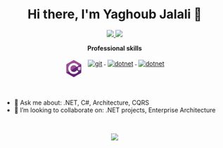 <h1 align="center">Hi there, I'm Yaghoub Jalali 👋</h1>

<p align="center"> 
 <a href="https://github.com/YaghoubJalali" alt="Yaghoub Jalali's github stats">
   <img src="https://img.shields.io/badge/-@YaghoubJalali-%23181717?style=flat-square&logo=github" />
 </a>
 <a href="https://www.linkedin.com/in/yaghoub-jalali-6a4005134/" alt="yaghoub jalali's github stats">
   <img src="https://img.shields.io/badge/-YaghoubJalali-blue?style=flat-square&logo=Linkedin&logoColor=white&link=https://www.linkedin.com/in/yaghoub-jalali-6a4005134" />
 </a>
</p>

<p align="center"> 
 <strong>
  Professional skills
  </strong>
</p>

<p align="center">
  <a>
    <img src="https://raw.githubusercontent.com/devicons/devicon/master/icons/csharp/csharp-original.svg" alt="git" style="vertical-align:top; margin:4px; width="40" height="40"">
  </a>
  
  <a href="https://git-scm.com/">
    <img src="https://www.vectorlogo.zone/logos/git-scm/git-scm-ar21.svg" alt="git" style="vertical-align:top; margin:4px;">
  </a>
  
  <a href="https://dotnet.microsoft.com/">
    <img src="https://upload.wikimedia.org/wikipedia/commons/e/ee/.NET_Core_Logo.svg" height="60px" alt="dotnet" style="vertical-align:top; margin:4px;">
  </a>
  <a href="https://dotnet.microsoft.com/">
    <img src="https://www.vectorlogo.zone/logos/dotnet/dotnet-ar21.svg" alt="dotnet" style="vertical-align:top; margin:4px;">
  </a>
  <br/>
</p>
<br/>


- 💬 Ask me about: .NET, C#, Architecture, CQRS
- 👯 I’m looking to collaborate on: .NET projects, Enterprise Architecture

<br/>

<p align="center">
 <a href="#" alt="Yaghoub Jalali's github stats">
  <img src="https://github-readme-stats.vercel.app/api?username=yaghoubjalali&show_icons=true" />
 </a>
</p>


